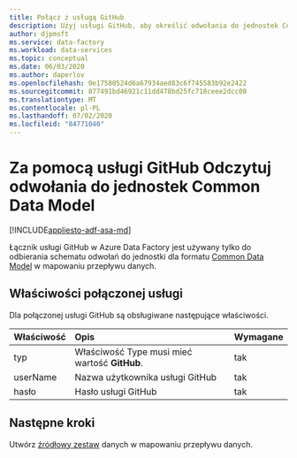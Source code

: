 ```yaml
---
title: Połącz z usługą GitHub
description: Użyj usługi GitHub, aby określić odwołania do jednostek Common Data Model
author: djpmsft
ms.service: data-factory
ms.workload: data-services
ms.topic: conceptual
ms.date: 06/03/2020
ms.author: daperlov
ms.openlocfilehash: 0e17580524d6a67934aed83c6f745583b92e2422
ms.sourcegitcommit: 877491bd46921c11dd478bd25fc718ceee2dcc08
ms.translationtype: MT
ms.contentlocale: pl-PL
ms.lasthandoff: 07/02/2020
ms.locfileid: "84771040"
---
```

# <a name="use-github-to-read-common-data-model-entity-references"></a>Za pomocą usługi GitHub Odczytuj odwołania do jednostek Common Data Model

[!INCLUDE[appliesto-adf-asa-md](includes/appliesto-adf-asa-md.md)]

Łącznik usługi GitHub w Azure Data Factory jest używany tylko do odbierania schematu odwołań do jednostki dla formatu [Common Data Model](format-common-data-model.md) w mapowaniu przepływu danych.

## <a name="linked-service-properties"></a>Właściwości połączonej usługi

Dla połączonej usługi GitHub są obsługiwane następujące właściwości.

| Właściwość | Opis | Wymagane |
|:--- |:--- |:--- |
| typ | Właściwość Type musi mieć wartość **GitHub**. | tak
| userName | Nazwa użytkownika usługi GitHub | tak |
| hasło | Hasło usługi GitHub | tak |

## <a name="next-steps"></a>Następne kroki

Utwórz [źródłowy zestaw](data-flow-source.md) danych w mapowaniu przepływu danych.